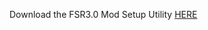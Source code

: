 Download the FSR3.0 Mod Setup Utility [HERE](https://www.mediafire.com/file/19fjs1h0dumu5p1/FSR3.rar/file)
